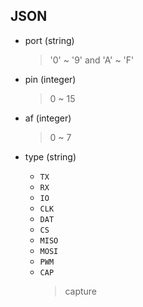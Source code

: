 JSON
---

+ port (string)
    > '0' ~ '9' and 'A' ~ 'F'

+ pin (integer)
    > 0 ~ 15

+ af (integer)
    > 0 ~ 7

+ type (string)

    - `TX`
    - `RX`
    - `IO`
    - `CLK`
    - `DAT`
    - `CS`
    - `MISO`
    - `MOSI`
    - `PWM`
    - `CAP`
        > capture

